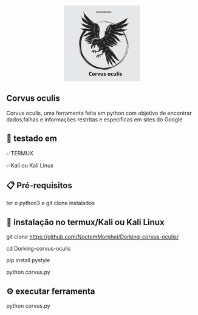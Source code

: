 <p align="center">

  <img width="200" height="200" src="20240306_215451_0000.png">

## Corvus oculis
 Corvus oculis, uma ferramenta feita em python com objetivo de encontrar dados,falhas e informações restritas e específicas em sites do Google

## 🥽 testado em

✅️TERMUX

✅️Kali ou Kali Linux

## 📋 Pré-requisitos

ter o python3 e git clone instalados

## 🔧 instalação no termux/Kali ou Kali Linux 
git clone https://github.com/NoctemMorphei/Dorking-corvus-oculis/

 cd Dorking-corvus-oculis

 pip install pystyle

 python corvus.py

## ⚙️ executar ferramenta
 python corvus.py
